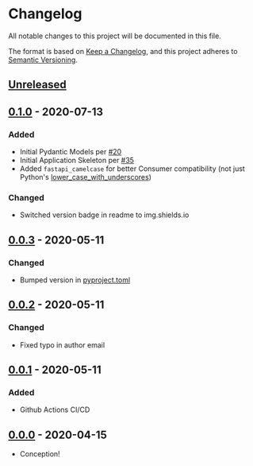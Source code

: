 # Changelog

All notable changes to this project will be documented in this file.

The format is based on [Keep a Changelog](https://keepachangelog.com/en/1.0.0/),
and this project adheres to [Semantic Versioning](https://semver.org/spec/v2.0.0.html).

## [Unreleased]

## [0.1.0] - 2020-07-13

### Added

- Initial Pydantic Models per [#20](https://github.com/iancleary/fastrf/pull/20)
- Initial Application Skeleton per [#35](https://github.com/iancleary/fastrf/pull/35)
- Added `fastapi_camelcase` for better Consumer compatibility (not just Python's [lower_case_with_underscores](https://www.python.org/dev/peps/pep-0008/#descriptive-naming-styles))

### Changed

- Switched version badge in readme to img.shields.io

## [0.0.3] - 2020-05-11

### Changed

- Bumped version in [pyproject.toml](pyproject.toml)

## [0.0.2] - 2020-05-11

### Changed

- Fixed typo in author email

## [0.0.1] - 2020-05-11

### Added

- Github Actions CI/CD

## [0.0.0] - 2020-04-15

- Conception!

[Unreleased]: https://github.com/iancleary/fastrf/compare/v0.1.0...HEAD
[0.1.0]: https://github.com/iancleary/fastrf/releases/tag/v0.1.0
[0.0.3]: https://github.com/iancleary/fastrf/releases/tag/v0.0.3
[0.0.2]: https://github.com/iancleary/fastrf/releases/tag/v0.0.2
[0.0.1]: https://github.com/iancleary/fastrf/releases/tag/v0.0.1
[0.0.0]: https://github.com/iancleary/fastrf/releases/tag/v0.0.0
